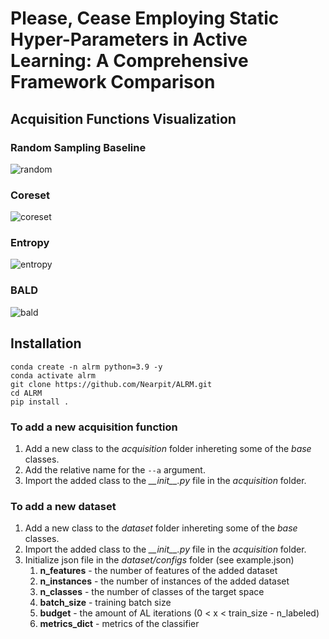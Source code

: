 # Please, Cease Employing Static Hyper-Parameters in Active Learning: A Comprehensive Framework Comparison

## Acquisition Functions Visualization

### Random Sampling Baseline

![random](https://github.com/Nearpit/ALRM/blob/main/visualization/entropy.gif)

### Coreset

![coreset](https://github.com/Nearpit/ALRM/blob/main/visualization/coreset.gif)

### Entropy

![entropy](https://github.com/Nearpit/ALRM/blob/main/visualization/entropy.gif)

### BALD

![bald](https://github.com/Nearpit/ALRM/blob/main/visualization/bald.gif)

## Installation

```
conda create -n alrm python=3.9 -y
conda activate alrm  
git clone https://github.com/Nearpit/ALRM.git
cd ALRM
pip install .
```

### To add a new acquisition function

1. Add a new class to the _acquisition_ folder inhereting some of the _base_ classes.
2. Add the relative name for the `--a` argument.
3. Import the added class to the _\_\_init\_\_.py_ file in the _acquisition_ folder.

### To add a new dataset

1. Add a new class to the _dataset_ folder inhereting some of the _base_ classes.
2. Import the added class to the _\_\_init\_\_.py_ file in the _acquisition_ folder.
3. Initialize json file in the _dataset/configs_ folder (see example.json)
   1. __n_features__ - the number of features of the added dataset
   2. __n_instances__ - the number of instances of the added dataset
   3. __n_classes__ - the number of classes of the target space
   4. __batch_size__ - training batch size
   5. __budget__ - the amount of AL iterations (0 < x < train_size - n_labeled)
   6. __metrics_dict__ - metrics of the classifier
